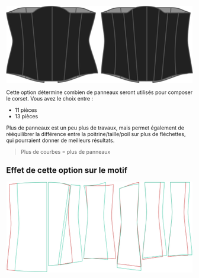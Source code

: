 ![L'option des panneaux sur Cathrin](./panels.svg)

Cette option détermine combien de panneaux seront utilisés pour composer le corset. Vous avez le choix entre :

 - 11 pièces
 - 13 pièces

Plus de panneaux est un peu plus de travaux, mais permet également de rééquilibrer la différence entre la poitrine/taille/poil sur plus de fléchettes, qui pourraient donner de meilleurs résultats.

> Plus de courbes = plus de panneaux


## Effet de cette option sur le motif
![Cette image montre l'effet de cette option en superposant plusieurs variantes qui ont une valeur différente pour cette option](cathrin_panels_sample.svg "Effet de cette option sur le motif")